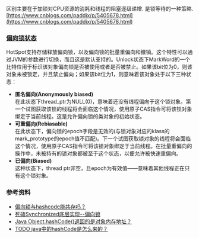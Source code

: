  区别主要在于加锁对CPU资源的消耗和线程的阻塞逐级递增. 是锁等待的一种策略.
 [https://www.cnblogs.com/paddix/p/5405678.html](https://www.cnblogs.com/paddix/p/5405678.html)
 
 
 ### [偏向锁状态](https://zhuanlan.zhihu.com/p/26475023)
 
 HotSpot支持存储释放偏向锁，以及偏向锁的批量重偏向和撤销。这个特性可以通过JVM的参数进行切换，而且这是默认支持的。Unlock状态下MarkWord的一个比特位用于标识该对象偏向锁是否被使用或者是否被禁止。如果该bit位为0，则该对象未被锁定，并且禁止偏向；如果该bit位为1，则意味着该对象处于以下三种状态：  

-   **匿名偏向(Anonymously biased)**  
    在此状态下thread_ptr为NULL(0)，意味着还没有线程偏向于这个锁对象。第一个试图获取该锁的线程将会面临这个情况，使用原子CAS指令可将该锁对象绑定于当前线程。这是允许偏向锁的类对象的初始状态。
-   **可重偏向(Rebiasable)**  
    在此状态下，偏向锁的epoch字段是无效的(与锁对象对应的klass的mark_prototype的epoch值不匹配)。下一个试图获取锁对象的线程将会面临这个情况，使用原子CAS指令可将该锁对象绑定于当前线程。在批量重偏向的操作中，未被持有的锁对象都被至于这个状态，以便允许被快速重偏向。
-   **已偏向(Biased)**  
    这种状态下，thread ptr非空，且epoch为有效值——意味着其他线程正在只有这个锁对象。
	
 
 
 ### 参考资料
 - [偏向锁与hashcode能共存吗？](https://blog.csdn.net/Saintyyu/article/details/108295657)
 - [死磕Synchronized底层实现--偏向锁](https://github.com/farmerjohngit/myblog/issues/13)
 - [Java Object.hashCode()返回的是对象内存地址？](https://juejin.cn/post/6844903487432556551)
 - [TODO java中的hashCode是怎么来的？](https://zhuanlan.zhihu.com/p/33915892)